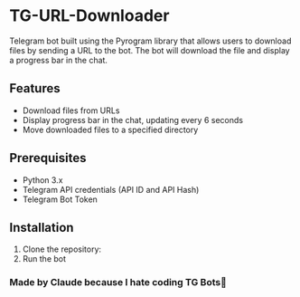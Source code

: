 # TG-URL-Downloader

Telegram bot built using the Pyrogram library that allows users to download files by sending a URL to the bot. The bot will download the file and display a progress bar in the chat.

## Features

- Download files from URLs
- Display progress bar in the chat, updating every 6 seconds
- Move downloaded files to a specified directory

## Prerequisites

- Python 3.x
- Telegram API credentials (API ID and API Hash)
- Telegram Bot Token

## Installation

1. Clone the repository:
2. Run the bot





### Made by Claude because I hate coding TG Bots🤮

